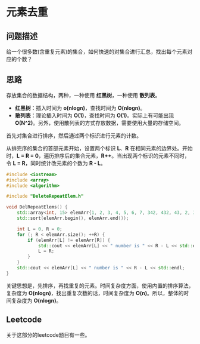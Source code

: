 # 元素去重

## 问题描述

给一个很多数(含重复元素)的集合，如何快速的对集合进行汇总，找出每个元素对应的个数？

## 思路

存放集合的数据结构，两种，一种使用 **红黑树**，一种使用 **散列表**。

- **红黑树**：插入时间为 **o(nlogn)**，查找时间为 **O(nlogn)**。
- **散列表**：理论插入时间为 **O(1)**，查找时间为 **O(1)**。实际上有可能出现 **O(N^2)**。另外，使用散列表的方式存放数据，需要使用大量的存储空间。

首先对集合进行排序，然后通过两个标识进行元素的计数。

从排完序的集合的首部元素开始，设置两个标识 **L**、**R** 在相同元素的边界处。开始时，**L = R = 0**，遍历排序后的集合元素，**R++**。当出现两个标识的元素不同时，令 **L = R**，同时统计改元素的个数为 **R - L**。

```C++
#include <iostream>
#include <array>
#include <algorithm>

#include "DeleteRepeatElem.h"

void DelRepeatElems() {
    std::array<int, 15> elemArr{1, 2, 3, 4, 5, 6, 7, 342, 432, 43, 2, 34, 5, 6, 2};
    std::sort(elemArr.begin(), elemArr.end());

    int L = 0, R = 0;
    for (; R < elemArr.size(); ++R) {
        if (elemArr[L] != elemArr[R]) {
            std::cout << elemArr[L] << " number is " << R - L << std::endl;
            L = R;
        }
    }
    std::cout << elemArr[L] << " number is " << R - L << std::endl;
}
```

关键思想是，先排序，再找重复的元素。时间复杂度方面，使用内置的排序算法，复杂度为 **O(nlogn)**，找出重复次数的话，时间复杂度为 **O(n)**。所以，整体的时间复杂度为 **O(nlogn)**。

## Leetcode

关于这部分的leetcode题目有一些。

